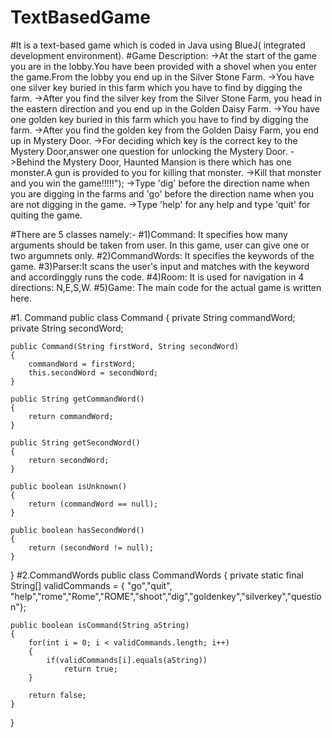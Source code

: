 # TextBasedGame
#It is a text-based game which is coded in Java using BlueJ( integrated development environment).
#Game Description:
->At the start of the game you are in the lobby.You have been provided with a shovel when you enter the game.From the lobby you end up     in the Silver Stone Farm.
->You have one silver key buried in this farm which you have to find by digging the farm.
->After you find the silver key from the Silver Stone Farm, you head in the eastern direction and you end up in the Golden Daisy Farm.
->You have one golden key buried in this farm which you have to find by digging the farm.
->After you find the golden key from the Golden Daisy Farm, you end up in Mystery Door.
->For deciding which key is the correct key to the Mystery Door,answer one question for unlocking the Mystery Door.
->Behind the Mystery Door, Haunted Mansion is there which has one monster.A gun is provided to you for killing that monster.
->Kill that monster and you win the game!!!!!");
->Type 'dig'  before the direction name when you are digging in the farms and 'go' before the direction name when you are not digging in   the game.
->Type 'help' for any help and type 'quit' for quiting the game.

#There are 5 classes namely:-
#1)Command: It specifies how many arguments should be taken from user. In this game, user can give one or two argumnets only. 
#2)CommandWords: It specifies the keywords of the game.
#3)Parser:It scans the user's input and matches with the keyword and accordinggly runs the code.
#4)Room: It is used for navigation in 4 directions: N,E,S,W.
#5)Game: The main code for the actual game is written here.

#1. Command
public class Command
{
    private String commandWord;
    private String secondWord;

    public Command(String firstWord, String secondWord)
    {
        commandWord = firstWord;
        this.secondWord = secondWord;
    }

    public String getCommandWord()
    {
        return commandWord;
    }

    public String getSecondWord()
    {
        return secondWord;
    }

    public boolean isUnknown()
    {
        return (commandWord == null);
    }

    public boolean hasSecondWord()
    {
        return (secondWord != null);
    }
}
#2.CommandWords
public class CommandWords
{
    private static final String[] validCommands = { "go","quit", "help","rome","Rome","ROME","shoot","dig","goldenkey","silverkey","question"};

    public boolean isCommand(String aString)
    {
        for(int i = 0; i < validCommands.length; i++) 
        {
            if(validCommands[i].equals(aString))
                return true;
        }
        
        return false;
    }
}


